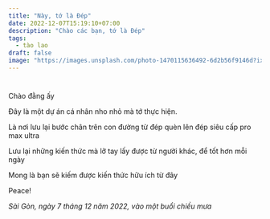 ```yaml
---
title: "Này, tớ là Đép"
date: 2022-12-07T15:19:10+07:00
description: "Chào các bạn, tớ là Đép"
tags:
  - tào lao
draft: false
image: "https://images.unsplash.com/photo-1470115636492-6d2b56f9146d?ixlib=rb-4.0.3&ixid=MnwxMjA3fDB8MHxwaG90by1wYWdlfHx8fGVufDB8fHx8&auto=format&fit=crop&w=1170&q=80"
---
```


#

Chào đằng ấy

Đây là một dự án cá nhân nho nhỏ mà tớ thực hiện.

Là nơi lưu lại bước chân trên con đường từ đép quèn lên đép siêu cấp pro max ultra

Lưu lại những kiến thức mà lỡ tay lấy được từ người khác, để tốt hơn mỗi ngày

Mong là bạn sẽ kiếm được kiến thức hữu ích từ đây

Peace!

_Sài Gòn, ngày 7 tháng 12 năm 2022, vào một buổi chiều mưa_
